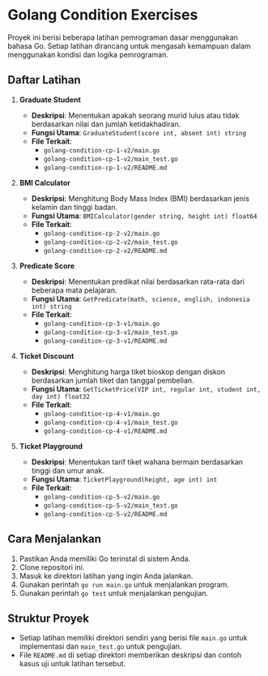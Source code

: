 # Golang Condition Exercises

Proyek ini berisi beberapa latihan pemrograman dasar menggunakan bahasa Go. Setiap latihan dirancang untuk mengasah kemampuan dalam menggunakan kondisi dan logika pemrograman.

## Daftar Latihan

1. **Graduate Student**
   - **Deskripsi**: Menentukan apakah seorang murid lulus atau tidak berdasarkan nilai dan jumlah ketidakhadiran.
   - **Fungsi Utama**: `GraduateStudent(score int, absent int) string`
   - **File Terkait**: 
     - `golang-condition-cp-1-v2/main.go`
     - `golang-condition-cp-1-v2/main_test.go`
     - `golang-condition-cp-1-v2/README.md`

2. **BMI Calculator**
   - **Deskripsi**: Menghitung Body Mass Index (BMI) berdasarkan jenis kelamin dan tinggi badan.
   - **Fungsi Utama**: `BMICalculator(gender string, height int) float64`
   - **File Terkait**: 
     - `golang-condition-cp-2-v2/main.go`
     - `golang-condition-cp-2-v2/main_test.go`
     - `golang-condition-cp-2-v2/README.md`

3. **Predicate Score**
   - **Deskripsi**: Menentukan predikat nilai berdasarkan rata-rata dari beberapa mata pelajaran.
   - **Fungsi Utama**: `GetPredicate(math, science, english, indonesia int) string`
   - **File Terkait**: 
     - `golang-condition-cp-3-v1/main.go`
     - `golang-condition-cp-3-v1/main_test.go`
     - `golang-condition-cp-3-v1/README.md`

4. **Ticket Discount**
   - **Deskripsi**: Menghitung harga tiket bioskop dengan diskon berdasarkan jumlah tiket dan tanggal pembelian.
   - **Fungsi Utama**: `GetTicketPrice(VIP int, regular int, student int, day int) float32`
   - **File Terkait**: 
     - `golang-condition-cp-4-v1/main.go`
     - `golang-condition-cp-4-v1/main_test.go`
     - `golang-condition-cp-4-v1/README.md`

5. **Ticket Playground**
   - **Deskripsi**: Menentukan tarif tiket wahana bermain berdasarkan tinggi dan umur anak.
   - **Fungsi Utama**: `TicketPlayground(height, age int) int`
   - **File Terkait**: 
     - `golang-condition-cp-5-v2/main.go`
     - `golang-condition-cp-5-v2/main_test.go`
     - `golang-condition-cp-5-v2/README.md`

## Cara Menjalankan

1. Pastikan Anda memiliki Go terinstal di sistem Anda.
2. Clone repositori ini.
3. Masuk ke direktori latihan yang ingin Anda jalankan.
4. Gunakan perintah `go run main.go` untuk menjalankan program.
5. Gunakan perintah `go test` untuk menjalankan pengujian.

## Struktur Proyek

- Setiap latihan memiliki direktori sendiri yang berisi file `main.go` untuk implementasi dan `main_test.go` untuk pengujian.
- File `README.md` di setiap direktori memberikan deskripsi dan contoh kasus uji untuk latihan tersebut.